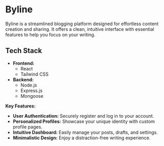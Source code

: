 # Byline
Byline is a streamlined blogging platform designed for effortless content creation and sharing. It offers a clean, intuitive interface with essential features to help you focus on your writing. 

## Tech Stack

- **Frontend:**
    - React
    - Tailwind CSS
- **Backend:**
    - Node.js
    - Express.js
    - Mongoose

**Key Features:**

* **User Authentication:** Securely register and log in to your account.
* **Personalized Profiles:** Showcase your unique identity with custom profile pages.
* **Intuitive Dashboard:** Easily manage your posts, drafts, and settings.
* **Minimalistic Design:** Enjoy a distraction-free writing experience.